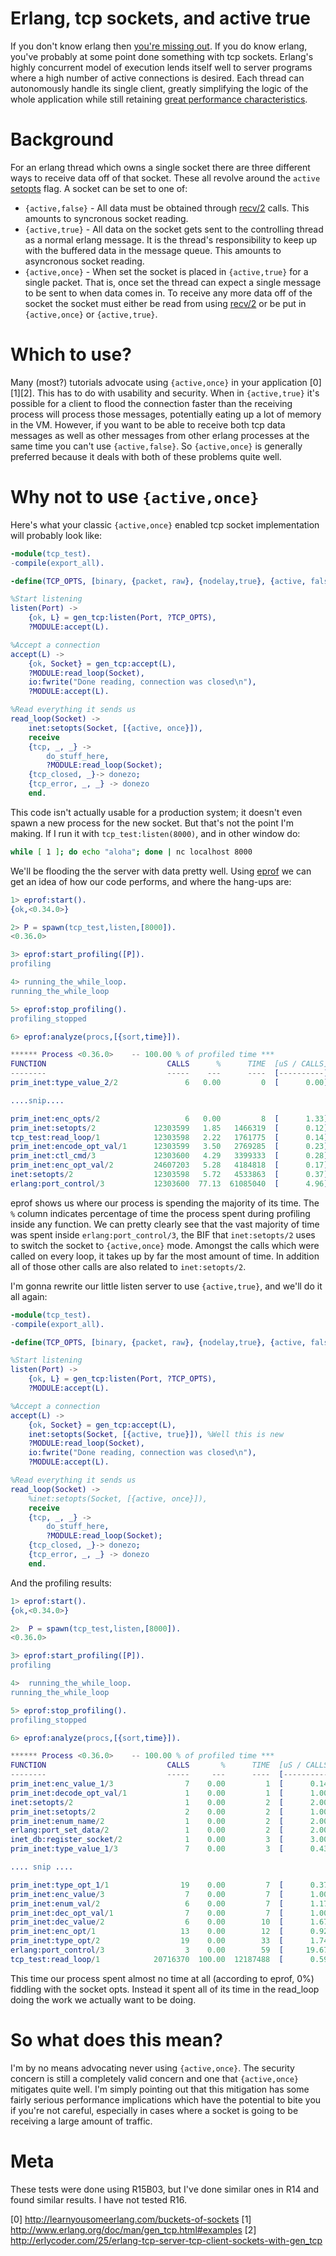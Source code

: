 # Erlang, tcp sockets, and active true

If you don't know erlang then [you're missing out](http://learnyousomeerlang.com/content).
If you do know erlang, you've probably at some point done something with tcp sockets. Erlang's
highly concurrent model of execution lends itself well to server programs where a high number
of active connections is desired. Each thread can autonomously handle its single client,
greatly simplifying the logic of the whole application while still retaining
[great performance characteristics](http://www.metabrew.com/article/a-million-user-comet-application-with-mochiweb-part-1).

# Background

For an erlang thread which owns a single socket there are three different ways to receive data
off of that socket. These all revolve around the `active` [setopts](http://www.erlang.org/doc/man/inet.html#setopts-2)
flag. A socket can be set to one of:

* `{active,false}` - All data must be obtained through [recv/2](http://www.erlang.org/doc/man/gen_tcp.html#recv-2)
                     calls. This amounts to syncronous socket reading.
* `{active,true}`  - All data on the socket gets sent to the controlling thread as a normal erlang
                     message. It is the thread's responsibility to keep up with the buffered data
                     in the message queue. This amounts to asyncronous socket reading.
* `{active,once}`  - When set the socket is placed in `{active,true}` for a single packet. That
                     is, once set the thread can expect a single message to be sent to when data
                     comes in. To receive any more data off of the socket the socket must either
                     be read from using [recv/2](http://www.erlang.org/doc/man/gen_tcp.html#recv-2)
                     or be put in `{active,once}` or `{active,true}`.

# Which to use?

Many (most?) tutorials advocate using `{active,once}` in your application [0][1][2]. This has to do with usability and
security. When in `{active,true}` it's possible for a client to flood the connection faster than the receiving process
will process those messages, potentially eating up a lot of memory in the VM. However, if you want to be able to receive
both tcp data messages as well as other messages from other erlang processes at the same time you can't use `{active,false}`.
So `{active,once}` is generally preferred because it deals with both of these problems quite well.

# Why not to use `{active,once}`

Here's what your classic `{active,once}` enabled tcp socket implementation will probably look like:

```erlang
-module(tcp_test).
-compile(export_all).

-define(TCP_OPTS, [binary, {packet, raw}, {nodelay,true}, {active, false}, {reuseaddr, true}, {keepalive,true}, {backlog,500}]).

%Start listening
listen(Port) ->
    {ok, L} = gen_tcp:listen(Port, ?TCP_OPTS),
    ?MODULE:accept(L).

%Accept a connection
accept(L) ->
    {ok, Socket} = gen_tcp:accept(L),
    ?MODULE:read_loop(Socket),
    io:fwrite("Done reading, connection was closed\n"),
    ?MODULE:accept(L).

%Read everything it sends us
read_loop(Socket) ->
    inet:setopts(Socket, [{active, once}]),
    receive
    {tcp, _, _} ->
        do_stuff_here,
        ?MODULE:read_loop(Socket);
    {tcp_closed, _}-> donezo;
    {tcp_error, _, _} -> donezo
    end.
```

This code isn't actually usable for a production system; it doesn't even spawn a new process for the new socket. But that's not
the point I'm making. If I run it with `tcp_test:listen(8000)`, and in other window do:

```bash
while [ 1 ]; do echo "aloha"; done | nc localhost 8000
```

We'll be flooding the the server with data pretty well. Using [eprof](http://www.erlang.org/doc/man/eprof.html) we can get an idea
of how our code performs, and where the hang-ups are:

```erlang
1> eprof:start().
{ok,<0.34.0>}

2> P = spawn(tcp_test,listen,[8000]).
<0.36.0>

3> eprof:start_profiling([P]).
profiling

4> running_the_while_loop.
running_the_while_loop

5> eprof:stop_profiling().
profiling_stopped

6> eprof:analyze(procs,[{sort,time}]).

****** Process <0.36.0>    -- 100.00 % of profiled time *** 
FUNCTION                           CALLS      %      TIME  [uS / CALLS]
--------                           -----    ---      ----  [----------]
prim_inet:type_value_2/2               6   0.00         0  [      0.00]

....snip....

prim_inet:enc_opts/2                   6   0.00         8  [      1.33]
prim_inet:setopts/2             12303599   1.85   1466319  [      0.12]
tcp_test:read_loop/1            12303598   2.22   1761775  [      0.14]
prim_inet:encode_opt_val/1      12303599   3.50   2769285  [      0.23]
prim_inet:ctl_cmd/3             12303600   4.29   3399333  [      0.28]
prim_inet:enc_opt_val/2         24607203   5.28   4184818  [      0.17]
inet:setopts/2                  12303598   5.72   4533863  [      0.37]
erlang:port_control/3           12303600  77.13  61085040  [      4.96]
```

eprof shows us where our process is spending the majority of its time. The `%` column indicates percentage of time the process spent
during profiling inside any function. We can pretty clearly see that the vast majority of time was spent inside `erlang:port_control/3`,
the BIF that `inet:setopts/2` uses to switch the socket to `{active,once}` mode. Amongst the calls which were called on every loop,
it takes up by far the most amount of time. In addition all of those other calls are also related to `inet:setopts/2`.

I'm gonna rewrite our little listen server to use `{active,true}`, and we'll do it all again:

```erlang
-module(tcp_test).
-compile(export_all).

-define(TCP_OPTS, [binary, {packet, raw}, {nodelay,true}, {active, false}, {reuseaddr, true}, {keepalive,true}, {backlog,500}]).

%Start listening
listen(Port) ->
    {ok, L} = gen_tcp:listen(Port, ?TCP_OPTS),
    ?MODULE:accept(L).

%Accept a connection
accept(L) ->
    {ok, Socket} = gen_tcp:accept(L),
    inet:setopts(Socket, [{active, true}]), %Well this is new
    ?MODULE:read_loop(Socket),
    io:fwrite("Done reading, connection was closed\n"),
    ?MODULE:accept(L).

%Read everything it sends us
read_loop(Socket) ->
    %inet:setopts(Socket, [{active, once}]),
    receive
    {tcp, _, _} ->
        do_stuff_here,
        ?MODULE:read_loop(Socket);
    {tcp_closed, _}-> donezo;
    {tcp_error, _, _} -> donezo
    end.
```

And the profiling results:

```erlang
1> eprof:start().
{ok,<0.34.0>}

2>  P = spawn(tcp_test,listen,[8000]).
<0.36.0>

3> eprof:start_profiling([P]).
profiling

4>  running_the_while_loop.
running_the_while_loop

5> eprof:stop_profiling().
profiling_stopped

6> eprof:analyze(procs,[{sort,time}]).

****** Process <0.36.0>    -- 100.00 % of profiled time *** 
FUNCTION                           CALLS       %      TIME  [uS / CALLS]
--------                           -----     ---      ----  [----------]
prim_inet:enc_value_1/3                7    0.00         1  [      0.14]
prim_inet:decode_opt_val/1             1    0.00         1  [      1.00]
inet:setopts/2                         1    0.00         2  [      2.00]
prim_inet:setopts/2                    2    0.00         2  [      1.00]
prim_inet:enum_name/2                  1    0.00         2  [      2.00]
erlang:port_set_data/2                 1    0.00         2  [      2.00]
inet_db:register_socket/2              1    0.00         3  [      3.00]
prim_inet:type_value_1/3               7    0.00         3  [      0.43]

.... snip ....

prim_inet:type_opt_1/1                19    0.00         7  [      0.37]
prim_inet:enc_value/3                  7    0.00         7  [      1.00]
prim_inet:enum_val/2                   6    0.00         7  [      1.17]
prim_inet:dec_opt_val/1                7    0.00         7  [      1.00]
prim_inet:dec_value/2                  6    0.00        10  [      1.67]
prim_inet:enc_opt/1                   13    0.00        12  [      0.92]
prim_inet:type_opt/2                  19    0.00        33  [      1.74]
erlang:port_control/3                  3    0.00        59  [     19.67]
tcp_test:read_loop/1            20716370  100.00  12187488  [      0.59]
```

This time our process spent almost no time at all (according to eprof, 0%) fiddling with the socket opts.
Instead it spent all of its time in the read_loop doing the work we actually want to be doing.

# So what does this mean?

I'm by no means advocating never using `{active,once}`. The security concern is still a completely valid concern and one
that `{active,once}` mitigates quite well. I'm simply pointing out that this mitigation has some fairly serious performance
implications which have the potential to bite you if you're not careful, especially in cases where a socket is going to be
receiving a large amount of traffic.

# Meta

These tests were done using R15B03, but I've done similar ones in R14 and found similar results. I have not tested R16.

[0] http://learnyousomeerlang.com/buckets-of-sockets
[1] http://www.erlang.org/doc/man/gen_tcp.html#examples
[2] http://erlycoder.com/25/erlang-tcp-server-tcp-client-sockets-with-gen_tcp
